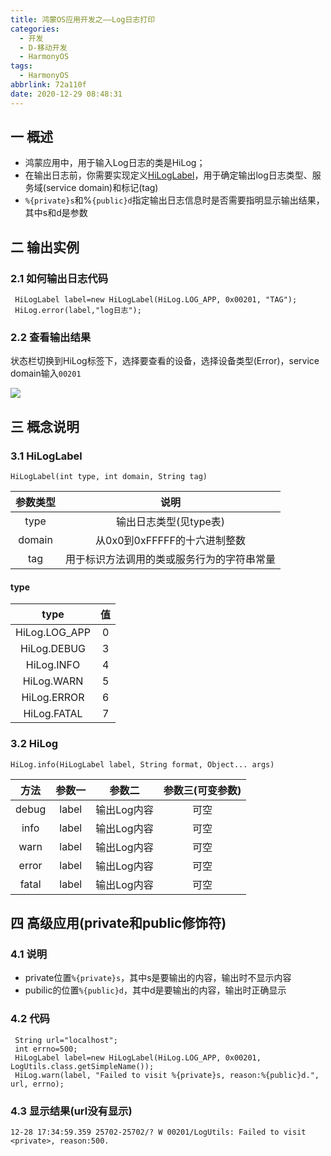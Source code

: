 ```yaml
---
title: 鸿蒙OS应用开发之——Log日志打印
categories:
  - 开发
  - D-移动开发
  - HarmonyOS
tags:
  - HarmonyOS
abbrlink: 72a110f
date: 2020-12-29 08:48:31
---
```

## 一 概述

* 鸿蒙应用中，用于输入Log日志的类是HiLog；
* 在输出日志前，你需要实现定义[HiLogLabel](https://developer.harmonyos.com/cn/docs/documentation/doc-references/hiloglabel-0000001054838842)，用于确定输出log日志类型、服务域(service domain)和标记(tag)
* `%{private}s`和%`{public}d`指定输出日志信息时是否需要指明显示输出结果，其中s和d是参数

<!--more-->

## 二 输出实例

### 2.1 如何输出日志代码

```
 HiLogLabel label=new HiLogLabel(HiLog.LOG_APP, 0x00201, "TAG");
 HiLog.error(label,"log日志");
```

### 2.2 查看输出结果

状态栏切换到HiLog标签下，选择要查看的设备，选择设备类型(Error)，service domain输入`00201`

![][1]

## 三 概念说明

### 3.1 HiLogLabel

```
HiLogLabel(int type, int domain, String tag)
```

| 参数类型 |                    说明                    |
| :------: | :----------------------------------------: |
|   type   |           输出日志类型(见type表)           |
|  domain  |        从0x0到0xFFFFF的十六进制整数        |
|   tag    | 用于标识方法调用的类或服务行为的字符串常量 |

#### type

|     type      |  值  |
| :-----------: | :--: |
| HiLog.LOG_APP |  0   |
|  HiLog.DEBUG  |  3   |
|  HiLog.INFO   |  4   |
|  HiLog.WARN   |  5   |
|  HiLog.ERROR  |  6   |
|  HiLog.FATAL  |  7   |

### 3.2 HiLog

```
HiLog.info(HiLogLabel label, String format, Object... args)
```

| 方法  | 参数一 |   参数二    | 参数三(可变参数) |
| :---: | :----: | :---------: | :--------------: |
| debug | label  | 输出Log内容 |       可空       |
| info  | label  | 输出Log内容 |       可空       |
| warn  | label  | 输出Log内容 |       可空       |
| error | label  | 输出Log内容 |       可空       |
| fatal | label  | 输出Log内容 |       可空       |

## 四 高级应用(private和public修饰符)

### 4.1 说明

* private位置`%{private}s`，其中s是要输出的内容，输出时不显示内容
* pubilic的位置`%{public}d`，其中d是要输出的内容，输出时正确显示

### 4.2 代码

```
 String url="localhost";
 int errno=500;
 HiLogLabel label=new HiLogLabel(HiLog.LOG_APP, 0x00201, LogUtils.class.getSimpleName());
 HiLog.warn(label, "Failed to visit %{private}s, reason:%{public}d.", url, errno);
```

### 4.3 显示结果(url没有显示)

```
12-28 17:34:59.359 25702-25702/? W 00201/LogUtils: Failed to visit <private>, reason:500.
```



[1]:https://cdn.jsdelivr.net/gh/PGzxc/CDN@master/blog-hmos/hmos-log-info-sample.png